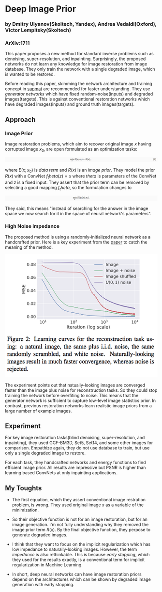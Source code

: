 # Deep Image Prior
### by Dmitry Ulyanov(Skoltech, Yandex), Andrea Vedaldi(Oxford), Victor Lempitsky(Skoltech)
### ArXiv:1711


This paper proposes a new method for standard inverse problems such as denoising, super-resolution, and inpainting. Surprisingly, the proposed networks do not learn any knowledge for image restoration from image database. They only train the network with a single degraded image, which is wanted to be restored.

Before reading this paper, skimming the network architecture and training concept in [supmat](https://box.skoltech.ru/index.php/s/ib52BOoV58ztuPM) are recommended for faster understanding. They use *generator networks* which have fixed random-noise(inputs) and degraded images(targets). This is against conventional restoration networks which have degraded images(inputs) and ground truth images(targets).

## Approach

### Image Prior

Image restoration problems, which aim to recover original image $x$ having corrupted image $x_0$, are open formulated as an optimization tasks:

![eq1](../img/deep-image-prior/eq1.png)

where $E(x;x_0)$ is *data term* and $R(x)$ is an *image prior*.
They model the prior $R(x)$ with a ConvNet $f_theta(z) = x$ where $theta$ is parameters of the ConvNet and $z$ is a fixed input. They assert that the prior term can be removed by selecting a good mapping $f_theta$, so the formulation changes to

![eq3](../img/deep-image-prior/eq3.png)

They said, this means "instead of searching for the answer in the image space we now search for it in the space of neural network's parameters".


### High Noise Impedance

The proposed method is using a randomly-initialized neural network as a handcrafted prior. 
Here is a key experiment from the [paper](https://sites.skoltech.ru/app/data/uploads/sites/25/2017/12/deep_image_prior.pdf) to catch the meaning of the method.

![fig1](../img/deep-image-prior/fig1.png)

The experiment points out that natually-looking images are converged faster than the image plus noise for reconstruction tasks. So they could stop training the network before overfiting to noise.
This means that the generator network is sufficient to capture low-level image statistics prior. In contrast, previous restoration networks learn realistic image priors from a large number of example images.


## Experiment
For key image restoration tasks(blind denoising, super-resolution, and inpainting), they used GCF-BM3D, Set5, Set14, and some other images for comparison. Empathize again, they do not use database to train, but use only a single degraded image to restore.

For each task, they handcrafted networks and energy functions to find efficient image prior. All results are impressive but PSNR is higher than learning based ConvNets at only inpainting applications.



## My Toughts
* The first equation, which they assert conventional image restration problem, is wrong. They used original image $x$ as a variable of the minimization.

* So their objective function is not for an image restoration, but for an image generation. I'm not fully understanding why they removed the image prior term $R(x)$. By the final objective function, they perpose to generate degraded images.

* I think that they want to focus on the implicit regularization which has low impedance to naturally-looking images. However, the term *impedance* is also rethinkable. This is because *early stopping*, which they used for the results exactly, is a conventional term for implicit regularization in Machine Learning.

* In short, deep neural networks can have image restoration priors depend on the architectures which can be shown by degraded image generation with early stopping.
